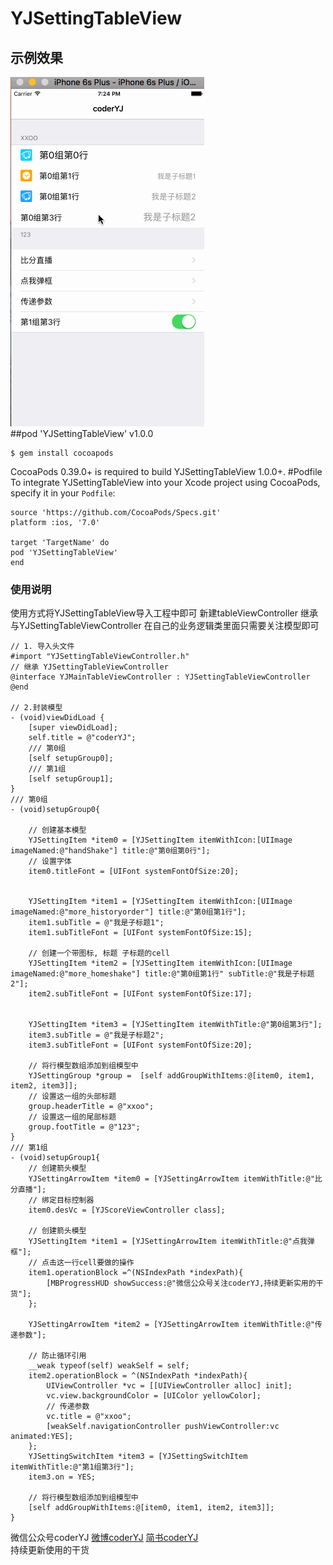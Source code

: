 # YJSettingTableView
## 示例效果
![coderYJ](1.gif)<br/>
##pod 'YJSettingTableView' v1.0.0
```
$ gem install cocoapods
``` 
CocoaPods 0.39.0+ is required to build YJSettingTableView 1.0.0+.
#Podfile</br>
To integrate YJSettingTableView into your Xcode project using CocoaPods, specify it in your `Podfile`:
```
source 'https://github.com/CocoaPods/Specs.git'
platform :ios, '7.0'

target 'TargetName' do
pod 'YJSettingTableView'
end
```

### 使用说明
使用方式将YJSettingTableView导入工程中即可
新建tableViewController 继承与YJSettingTableViewController
在自己的业务逻辑类里面只需要关注模型即可
```objc
// 1. 导入头文件
#import "YJSettingTableViewController.h"
// 继承 YJSettingTableViewController
@interface YJMainTableViewController : YJSettingTableViewController
@end

// 2.封装模型
- (void)viewDidLoad {
    [super viewDidLoad];
    self.title = @"coderYJ";
    /// 第0组
    [self setupGroup0];
    /// 第1组
    [self setupGroup1];
}
/// 第0组
- (void)setupGroup0{
    
    // 创建基本模型
    YJSettingItem *item0 = [YJSettingItem itemWithIcon:[UIImage imageNamed:@"handShake"] title:@"第0组第0行"];
    // 设置字体
    item0.titleFont = [UIFont systemFontOfSize:20];
    
    
    YJSettingItem *item1 = [YJSettingItem itemWithIcon:[UIImage imageNamed:@"more_historyorder"] title:@"第0组第1行"];
    item1.subTitle = @"我是子标题1";
    item1.subTitleFont = [UIFont systemFontOfSize:15];
    
    // 创建一个带图标, 标题 子标题的cell
    YJSettingItem *item2 = [YJSettingItem itemWithIcon:[UIImage imageNamed:@"more_homeshake"] title:@"第0组第1行" subTitle:@"我是子标题2"];
    item2.subTitleFont = [UIFont systemFontOfSize:17];
   
    
    YJSettingItem *item3 = [YJSettingItem itemWithTitle:@"第0组第3行"];
    item3.subTitle = @"我是子标题2";
    item3.subTitleFont = [UIFont systemFontOfSize:20];
    
    // 将行模型数组添加到组模型中
    YJSettingGroup *group =  [self addGroupWithItems:@[item0, item1, item2, item3]];
    // 设置这一组的头部标题
    group.headerTitle = @"xxoo";
    // 设置这一组的尾部标题
    group.footTitle = @"123";
}
/// 第1组
- (void)setupGroup1{
    // 创建箭头模型
    YJSettingArrowItem *item0 = [YJSettingArrowItem itemWithTitle:@"比分直播"];
    // 绑定目标控制器
    item0.desVc = [YJScoreViewController class];
    
    // 创建箭头模型
    YJSettingItem *item1 = [YJSettingArrowItem itemWithTitle:@"点我弹框"];
    // 点击这一行cell要做的操作
    item1.operationBlock =^(NSIndexPath *indexPath){
        [MBProgressHUD showSuccess:@"微信公众号关注coderYJ,持续更新实用的干货"];
    };
    
    YJSettingArrowItem *item2 = [YJSettingArrowItem itemWithTitle:@"传递参数"];
    
    // 防止循环引用
    __weak typeof(self) weakSelf = self;
    item2.operationBlock = ^(NSIndexPath *indexPath){
        UIViewController *vc = [[UIViewController alloc] init];
        vc.view.backgroundColor = [UIColor yellowColor];
        // 传递参数
        vc.title = @"xxoo";
        [weakSelf.navigationController pushViewController:vc animated:YES];
    };
    YJSettingSwitchItem *item3 = [YJSettingSwitchItem itemWithTitle:@"第1组第3行"];
    item3.on = YES;
    
    // 将行模型数组添加到组模型中
    [self addGroupWithItems:@[item0, item1, item2, item3]];
}
```
微信公众号coderYJ [微博coderYJ](http://weibo.com/u/5348162268) [简书coderYJ](http://www.jianshu.com/users/ce8eba0dbfb6/latest_articles)<br />
持续更新使用的干货
